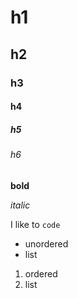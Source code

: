 # h1
## h2
### h3
#### h4
##### h5
###### h6

**bold**

*italic*

I like to `code`

* unordered
* list

1. ordered
2. list






